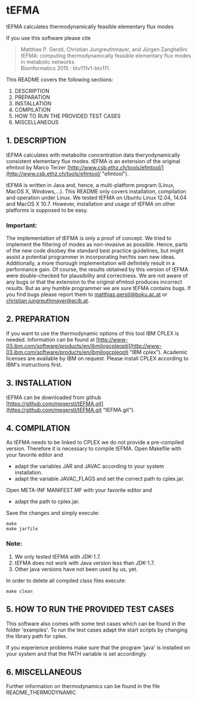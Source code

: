# tEFMA
tEFMA calculates thermodynamically feasible elementary flux modes

If you use this software please cite 

> Matthias P. Gerstl, Christian Jungreuthmayer, and Jürgen Zanghellini    
> tEFMA: computing thermodynamically feasible elementary flux modes in metabolic networks    
> Bioinformatics 2015 : btv111v1-btv111. 

This README covers the following sections:

1. DESCRIPTION
2. PREPARATION
3. INSTALLATION
4. COMPILATION
5. HOW TO RUN THE PROVIDED TEST CASES
6. MISCELLANEOUS

## 1. DESCRIPTION

tEFMA calculates with metabolite concentration data theryodynamically consistent elementary flux modes. tEFMA is an extension of the original efmtool by Marco Terzer [http://www.csb.ethz.ch/tools/efmtool/](http://www.csb.ethz.ch/tools/efmtool/ "efmtool").

tEFMA is written in Java and, hence, a multi-platform program (Linux, MacOS X, Windows,...). This README only covers installation, compilation and operation under Linux.  We tested tEFMA on Ubuntu Linux 12.04, 14.04 and MacOS X 10.7. However, installation and usage of tEFMA on other platforms is supposed to be easy.

### Important:
The implementation of tEFMA is only a proof of concept. We tried to implement the filtering of modes as non-invasive as possible. Hence, parts of the new code disobey the standard best practice guidelines, but might assist a potential programmer in incorporating her/his own new ideas. Additionally, a more thorough implementation will definitely result in a performance gain. Of course, the results obtained by this version of tEFMA were double-checked for plausibility and correctness. We are not aware of any bugs or that the extension to the original efmtool produces incorrect results. But as any humble programmer we are sure tEFMA contains bugs. If you find bugs please report them to matthias.gerstl@boku.ac.at or christian.jungreuthmayer@acib.at.

## 2. PREPARATION

If you want to use the thermodynamic options of this tool IBM CPLEX is needed. Information can be found at [http://www-03.ibm.com/software/products/en/ibmilogcpleopti](http://www-03.ibm.com/software/products/en/ibmilogcpleopti "IBM cplex"). Academic licenses are available by IBM on request.
Please install CPLEX according to IBM's instructions first. 


## 3. INSTALLATION

tEFMA can be downloaded from github [https://github.com/mpgerstl/tEFMA.git](https://github.com/mpgerstl/tEFMA.git "tEFMA.git").

## 4. COMPILATION

As tEFMA needs to be linked to CPLEX we do not provide a pre-compiled version.
Therefore it is necessary to compile tEFMA. 
Open Makefile with your favorite editor and 

* adapt the variables JAR and JAVAC according to your system installation.
* adapt the variable JAVAC\_FLAGS and set the correct path to cplex.jar.

Open META-INF MANIFEST.MF with your favorite editor and 

* adapt the path to cplex.jar.

Save the changes and simply execute:

```
make
make jarfile
```

### Note:

1. We only tested tEFMA with JDK-1.7.
2. tEFMA does not work with Java version less than JDK-1.7.
3. Other java versions have not been used by us, yet.

In order to delete all compiled class files execute:

```
make clean
```

## 5. HOW TO RUN THE PROVIDED TEST CASES

This software also comes with some test cases which can be found in the folder 'examples'. To run the test cases adapt the start scripts by changing
the library path for cplex.

If you experience problems make sure that the program 'java' is installed on your system and that the PATH variable is set accordingly.

## 6. MISCELLANEOUS

Further information on thermodynamics can be found in the file README\_THERMODYNAMIC
